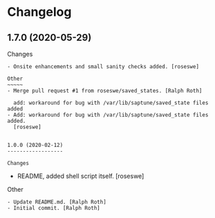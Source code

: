 Changelog
=========


1.7.0 (2020-05-29)
------------------

Changes
~~~~~~~
- Onsite enhancements and small sanity checks added. [roseswe]

Other
~~~~~
- Merge pull request #1 from roseswe/saved_states. [Ralph Roth]

  add: workaround for bug with /var/lib/saptune/saved_state files added
- Add: workaround for bug with /var/lib/saptune/saved_state files added.
  [roseswe]


1.0.0 (2020-02-12)
------------------

Changes
~~~~~~~
- README, added shell script itself. [roseswe]

Other
~~~~~
- Update README.md. [Ralph Roth]
- Initial commit. [Ralph Roth]


